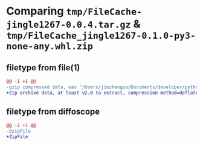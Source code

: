 # Comparing `tmp/FileCache-jingle1267-0.0.4.tar.gz` & `tmp/FileCache_jingle1267-0.1.0-py3-none-any.whl.zip`

## filetype from file(1)

```diff
@@ -1 +1 @@
-gzip compressed data, was "/Users/jinzhenguo/Documents/developer/pythonproject/FileCache/dist/tmpxvxturzf/FileCache-jingle1267-0.0.4.tar", last modified: Tue Jun 21 03:16:21 2022, max compression
+Zip archive data, at least v2.0 to extract, compression method=deflate
```

## filetype from diffoscope

```diff
@@ -1 +1 @@
-GzipFile
+ZipFile
```

